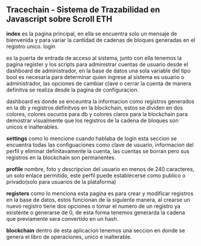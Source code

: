 <h2>Tracechain - Sistema de Trazabilidad en Javascript sobre Scroll ETH</h2> 

<b>index</b>
es la pagina principal, en ella se encuentra solo un mensaje de bienvenida y para variar la cantidad de cadenas de bloques generadas en el registro unico. 
login

es la puerta de entrada de acceso al sistema, junto con ella tenemos la pagina register y los scripts para administrar cuentas de usuario desde el dashboard de administrador, en la base de datos una sola variable del tipo bool es necesaria para determinar quien ingrese al sistema es usuario o administrador, las opciones de cambiar clave o cerrar la cuenta de manera definitva se realiza desde la pagina de configuracion. 

</b>dashboard</b>
es donde se enceuntra la informacion como registros generados en la db y registros definitvos en la blockchain, estos se dividen en dos colores, colores oscuros para db y colores claros para la blockchain para demostrar visualmente que los registros de la cadena de bloques son unicos e inalterables.

<b>settings</b>
como lo mencione cuando hablaba de login esta seccion se encuentra todas las configuaciones como clave de usuario, informacion del perfil y eliminar definitavamente la cuenta, las cuentas se borran pero sus registros en la blockchain son permanentes. 

<b>profile</b>
nombre, foto y descripcion del usuario en menos de 240 caracteres, un solo enlace permitido, este perfil puede establecerse como publico o privado(solo para usuarios de la plataforma)

<b>registers</b>
como lo menciona esta pagina es para crear y modificar registros en la base de datos, estos funcionan de la siguiente manera, al crearse un nuevo registro tiene dos opciones o tomar el numero de un registro ya existente o generarse de 0, de esta forma tenemos generarda la cadena que previamente sera convertido en un hash.

<b>blockchain</b>
dentro de esta aplicacion tenemos una seccion en donde se genera el libro de operaciones, unico e inalterable. 



